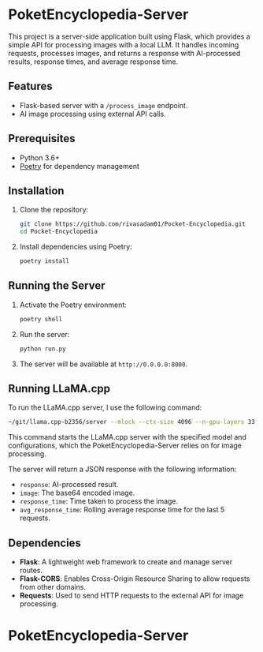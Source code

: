 
# PoketEncyclopedia-Server

This project is a server-side application built using Flask, which provides a simple API for processing images with a local LLM. It handles incoming requests, processes images, and returns a response with AI-processed results, response times, and average response time.

## Features

- Flask-based server with a `/process_image` endpoint.
- AI image processing using external API calls.

## Prerequisites

- Python 3.6+
- [Poetry](https://python-poetry.org/docs/#installation) for dependency management

## Installation

1. Clone the repository:

    ```sh
    git clone https://github.com/rivasadam01/Pocket-Encyclopedia.git
    cd Pocket-Encyclopedia
    ```

2. Install dependencies using Poetry:

    ```sh
    poetry install
    ```

## Running the Server

1. Activate the Poetry environment:

    ```sh
    poetry shell
    ```

2. Run the server:

    ```sh
    python run.py
    ```

3. The server will be available at `http://0.0.0.0:8000`.

## Running LLaMA.cpp

To run the LLaMA.cpp server, I use the following command:

```sh
~/git/llama.cpp-b2356/server --mlock --ctx-size 4096 --n-gpu-layers 33 --port 8888 --model ~/LLM_Models/vision/llava-v1.6-mistral-7b.Q4_K_M.gguf --mmproj ~/LLM_Models/vision/mmproj-llava-v1.6-mistral-7b-f16.gguf
```

This command starts the LLaMA.cpp server with the specified model and configurations, which the PoketEncyclopedia-Server relies on for image processing.

The server will return a JSON response with the following information:

- `response`: AI-processed result.
- `image`: The base64 encoded image.
- `response_time`: Time taken to process the image.
- `avg_response_time`: Rolling average response time for the last 5 requests.

## Dependencies

- **Flask**: A lightweight web framework to create and manage server routes.
- **Flask-CORS**: Enables Cross-Origin Resource Sharing to allow requests from other domains.
- **Requests**: Used to send HTTP requests to the external API for image processing.
# PoketEncyclopedia-Server
